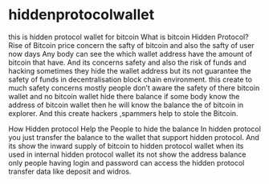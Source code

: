 # hiddenprotocolwallet
this is hidden protocol wallet for bitcoin
What is bitcoin Hidden Protocol?
Rise of Bitcoin price concern the safty of bitcoin and also the safty of user now days Any body can see the which wallet address have the amount of bitcoin that have.
And its concerns safety and also the risk of funds and hacking sometimes they hide the wallet address but its not guarantee the safety of funds in decentralisation block chain environment. this create to much safety concerns mostly people don’t aware the safety of there bitcoin wallet and no bitcoin wallet hide there balance if some body know the address of bitcoin wallet then he will know the balance the of bitcoin in explorer. And this create hackers ,spammers help to stole the Bitcoin.

How Hidden protocol Help the People to hide the balance
In hidden protocol you just transfer the balance to the wallet that support hidden protocol. And its show the inward supply of bitcoin to hidden protocol wallet when its used in internal hidden protocol wallet its not show the address balance only people having login and password can access the hidden protocol transfer data like deposit and widros.





